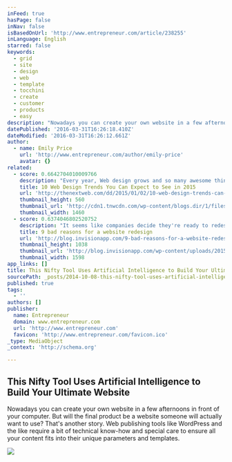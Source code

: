 ```yaml
---
inFeed: true
hasPage: false
inNav: false
isBasedOnUrl: 'http://www.entrepreneur.com/article/238255'
inLanguage: English
starred: false
keywords:
  - grid
  - site
  - design
  - web
  - template
  - tocchini
  - create
  - customer
  - products
  - easy
description: "Nowadays you can create your own website in a few afternoons in front of your computer. But will the final product be a website someone will actually want to use? That's another story. Web publishing tools like WordPress and the like require a bit of technical know-how and special care to ensure all your content fits into their unique parameters and templates."
datePublished: '2016-03-31T16:26:18.410Z'
dateModified: '2016-03-31T16:26:12.661Z'
author:
  - name: Emily Price
    url: 'http://www.entrepreneur.com/author/emily-price'
    avatar: {}
related:
  - score: 0.6642704010009766
    description: "Every year, Web design grows and so many awesome things are being published daily. I can only imagine that the best is yet to come in 2015, including many of the trends we predicted for 2014. While many of those trends will still be around in 2015 (and probably 2016), it's time to see what new trends are likely to emerge in 2015."
    title: 10 Web Design Trends You Can Expect to See in 2015
    url: 'http://thenextweb.com/dd/2015/01/02/10-web-design-trends-can-expect-see-2015/'
    thumbnail_height: 560
    thumbnail_url: 'http://cdn1.tnwcdn.com/wp-content/blogs.dir/1/files/2014/12/webdesign.jpg'
    thumbnail_width: 1460
  - score: 0.6374046802520752
    description: "It seems like companies decide they're ready to redesign their website every 2 years or so. But it's a lot of work! You have to gather a team, find an agency, identify stakeholders, write personas ... You get the point. Nevertheless, every 2 years or so, we labor and labor to redesign and launch a website."
    title: 9 bad reasons for a website redesign
    url: 'http://blog.invisionapp.com/9-bad-reasons-for-a-website-redesign/'
    thumbnail_height: 1038
    thumbnail_url: 'http://blog.invisionapp.com/wp-content/uploads/2015/01/trendy.png'
    thumbnail_width: 1598
app_links: []
title: This Nifty Tool Uses Artificial Intelligence to Build Your Ultimate Website
sourcePath: _posts/2014-10-08-this-nifty-tool-uses-artificial-intelligence-to-build-your-u.md
published: true
tags:
  - ''
authors: []
publisher:
  name: Entrepreneur
  domain: www.entrepreneur.com
  url: 'http://www.entrepreneur.com'
  favicon: 'http://www.entrepreneur.com/favicon.ico'
_type: MediaObject
_context: 'http://schema.org'

---
```

<article style=""><h1>This Nifty Tool Uses Artificial Intelligence to Build Your Ultimate Website</h1><p>Nowadays you can create your own website in a few afternoons in front of your computer. But will the final product be a website someone will actually want to use? That's another story. Web publishing tools like WordPress and the like require a bit of technical know-how and special care to ensure all your content fits into their unique parameters and templates.</p><img src="https://s3-us-west-2.amazonaws.com/the-grid-img/p/b92dc3cd15fa0b11f498b5ac016edadf21d1c336.jpg" /></article>